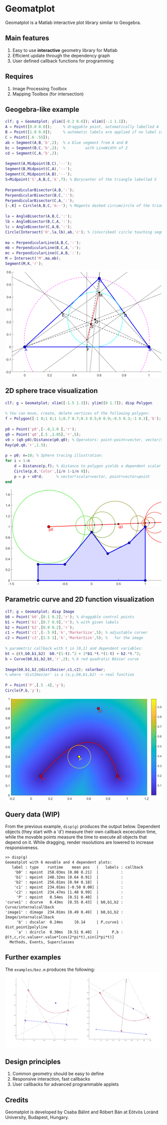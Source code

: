 # Geomatplot

Geomatplot is a Matlab interactive plot library similar to Geogebra.

## Main features

1. Easy to use **interactive** geometry library for Matlab
2. Efficient update through the dependency graph
3. User defined callback functions for programming

## Requires
1. Image Processing Toolbox
2. Mapping Toolbox (for intersection)

## Geogebra-like example
```matlab
clf; g = Geomatplot; ylim([-0.2 0.6]); xlim([-.1 1.1]);
A = Point([0.0 0.0]);     % draggable point, automatically labelled A
B = Point([1.0 0.0]);     % automatic labels are applied if no label is given
C = Point([.6 .55]);
ab = Segment(A,B,'b',2);  % a blue segment from A and B
bc = Segment(B,C,'b',2);  %         with LineWidth of 2
cd = Segment(C,A,'b',2);

Segment(A,Midpoint(B,C),'--');
Segment(B,Midpoint(C,A),'--');
Segment(C,Midpoint(A,B),'--');
S=Midpoint('S',A,B,C,'k',7); % Barycenter of the triangle labelled S

PerpendicularBisector(A,B,':');
PerpendicularBisector(B,C,':');
PerpendicularBisector(C,A,':');
[~,K] = Circle(A,B,C,'m--'); % Magenta dashed circumcircle of the triangle

la = AngleBisector(A,B,C,':');
lb = AngleBisector(B,C,A,':');
lc = AngleBisector(C,A,B,':');
Circle(Intersect('O',la,lb),ab,'c'); % (inscribed) circle touching segment AB

ma = PerpendicularLine(A,B,C,':');
mb = PerpendicularLine(B,C,A,':');
mc = PerpendicularLine(C,A,B,':');
M = Intersect('M',ma,mb);
Segment(M,K,'r');
```
![Interactive Triangle Plot](examples/triangle.png "Interactive Triangle Plot")

## 2D sphere trace visualization

```matlab
clf; g = Geomatplot; xlim([-1.5 1.3]); ylim([0 1.7]); disp Polygon

% You can move, create, delete vertices of the following polygon:
f = Polygon([-1 0;1 0;1 1;0.7 0.7;0.3 0.5;0 0.9;-0.5 0.3;-1 0.3],'b');

p0 = Point('p0',[-.8,1.0 ],'r');
q0 = Point('q0',[.5 ,1.05],'r',5);
v0 = (q0-p0)/Distance(p0,q0); % Operators: point-point=vector, vector/scalar = vector
Ray(p0,q0,'r',1.5);

p = p0; n=10; % Sphere tracing illustration:
for i = 1:n
    d = Distance(p,f); % distance to polygon yields a dependent scalar value
    Circle(p,d,'Color',[i/n 1-i/n 0]);
    p = p + v0*d;      % vector*scalar=vector, point+vector=point
end
```
![Interactive Sphere Trace Plot](examples/spheretrace.png "Interactive Sphere Trace Plot")

## Parametric curve and 2D function visualization
```matlab
clf; g = Geomatplot; disp Image
b0 = Point('b0',[0.1 0.2],'r'); % draggable control points
b1 = Point('b1',[0.7 0.9],'r'); % with given labels
b2 = Point('b2',[0.9 0.2],'r');
c1 = Point('c1',[-.5 0],'k','MarkerSize',5); % adjustable corner
c2 = Point('c2',[1.5 1],'k','MarkerSize',5); %   for the image

% parametric callback with t in [0,1] and dependent variables:
bt = @(t,b0,b1,b2)  b0.*(1-t).^2 + 2*b1.*t.*(1-t) + b2.*t.^2;
b = Curve(b0,b1,b2,bt,'r',2); % A red quadratic Bézier curve

Image(b0,b1,b2,@dist2bezier,c1,c2); colorbar;
% where 'dist2bezier' is a (x,y,b0,b1,b2) -> real function

P = Point('P',[.5 .4],'y');
Circle(P,b,'y');
```
![Interactive Image Plot](examples/image.png "Interactive Image Plot")

## Query data (WIP)

From the previous example, `disp(g)` produces the output below. Dependent objects (they start with a 'd') measure their own callback excecution time, while the movable points measure the time to execute all objects that depend on it. While dragging, render resolutions are lowered to increase responsiveness.
```
>> disp(g)
Geomatplot with 6 movable and 4 dependent plots:
   label : type    runtime    mean pos   |   labels : callback                                         
    'b0' : mpoint  258.03ms [0.08 0.21]  |          :                                                  
    'b1' : mpoint  248.32ms [0.64 0.91]  |          :                                                  
    'b2' : mpoint  256.81ms [0.94 0.18]  |          :                                                  
    'c1' : mpoint  234.01ms [-0.50 0.00] |          :                                                  
    'c2' : mpoint  234.47ms [1.48 0.99]  |          :                                                  
     'P' : mpoint   0.54ms  [0.51 0.40]  |          :                                                  
'curve1' : dcurve   0.43ms  [0.55 0.43]  | b0,b1,b2 : Curve/internalcallback                           
'image1' : dimage  234.01ms [0.49 0.49]  | b0,b1,b2 : Image/internalcallback                           
     'b' : dscalar  0.24ms     [0.14     | P,curve1 : dist_point2polyline                              
     'a' : dcircle  0.30ms  [0.51 0.40]  |      P,b : @(t,c,r)c.value+r.value*[cos(2*pi*t),sin(2*pi*t)]
  Methods, Events, Superclasses
```

## Further examples
The `examples/bez.m` produces the following:
![Interactive Bézier Plot](examples/bez.png "Interactive Bézier Plot")

## Design principles

1. Common geometry should be easy to define
2. Responsive interaction, fast callbacks
3. User callbacks for advanced programmable applets

## Credits

Geomatplot is developed by Csaba Bálint and Róbert Bán at Eötvös Loránd University, Budapest, Hungary.